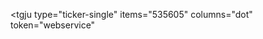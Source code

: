 <tgju
	type="ticker-single"
	items="535605"
	columns="dot"
	token="webservice"
></tgju>
<script src="https://api.accessban.com/v1/widget/v2" defer></script>

